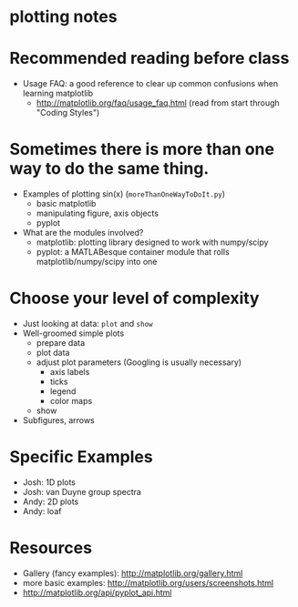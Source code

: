 # plotting notes

# Recommended reading before class
- Usage FAQ: a good reference to clear up common confusions when learning matplotlib
  - http://matplotlib.org/faq/usage_faq.html (read from start through "Coding Styles")

# Sometimes there is more than one way to do the same thing.
- Examples of plotting sin(x) (`moreThanOneWayToDoIt.py`)
  - basic matplotlib
  - manipulating figure, axis objects
  - pyplot
- What are the modules involved?
  - matplotlib: plotting library designed to work with numpy/scipy
  - pyplot: a MATLABesque container module that rolls matplotlib/numpy/scipy into one

# Choose your level of complexity
- Just looking at data: `plot` and `show`
- Well-groomed simple plots
  - prepare data
  - plot data
  - adjust plot parameters (Googling is usually necessary)
    - axis labels
    - ticks
    - legend
    - color maps
  - show
- Subfigures, arrows

# Specific Examples
- Josh: 1D plots
- Josh: van Duyne group spectra
- Andy: 2D plots
- Andy: loaf

# Resources
- Gallery (fancy examples): http://matplotlib.org/gallery.html
- more basic examples: http://matplotlib.org/users/screenshots.html
- http://matplotlib.org/api/pyplot_api.html